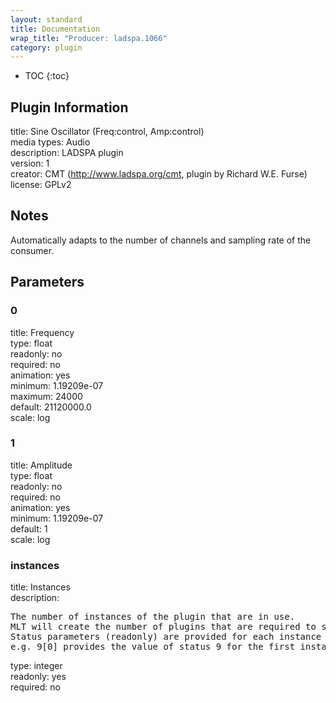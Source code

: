 ```yaml
---
layout: standard
title: Documentation
wrap_title: "Producer: ladspa.1066"
category: plugin
---
```

* TOC
{:toc}

## Plugin Information

title: Sine Oscillator (Freq:control, Amp:control)  
media types:
Audio  
description: LADSPA plugin  
version: 1  
creator: CMT (http://www.ladspa.org/cmt, plugin by Richard W.E. Furse)  
license: GPLv2  

## Notes

Automatically adapts to the number of channels and sampling rate of the consumer.

## Parameters

### 0

title: Frequency    
type: float  
readonly: no  
required: no  
animation: yes  
minimum: 1.19209e-07  
maximum: 24000  
default: 21120000.0  
scale: log  

### 1

title: Amplitude    
type: float  
readonly: no  
required: no  
animation: yes  
minimum: 1.19209e-07  
default: 1  
scale: log  

### instances

title: Instances    
description:
<pre>
The number of instances of the plugin that are in use.
MLT will create the number of plugins that are required to support the number of audio channels.
Status parameters (readonly) are provided for each instance and are accessed by specifying the instance number after the identifier (starting at zero).
e.g. 9[0] provides the value of status 9 for the first instance.
</pre>
type: integer  
readonly: yes  
required: no  

